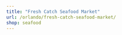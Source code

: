 ```yaml
---
title: "Fresh Catch Seafood Market"
url: /orlando/fresh-catch-seafood-market/
shop: seafood
---
```

